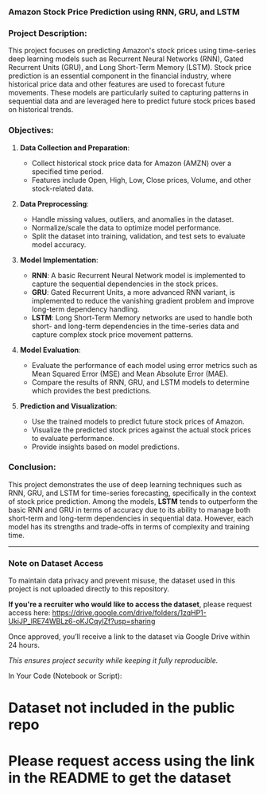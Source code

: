 ### Amazon Stock Price Prediction using RNN, GRU, and LSTM

### Project Description:
This project focuses on predicting Amazon's stock prices using time-series deep learning models such as Recurrent Neural Networks (RNN), Gated Recurrent Units (GRU), and Long Short-Term Memory (LSTM). Stock price prediction is an essential component in the financial industry, where historical price data and other features are used to forecast future movements. These models are particularly suited to capturing patterns in sequential data and are leveraged here to predict future stock prices based on historical trends.

### Objectives:
1. **Data Collection and Preparation**: 
   - Collect historical stock price data for Amazon (AMZN) over a specified time period. 
   - Features include Open, High, Low, Close prices, Volume, and other stock-related data.
   
2. **Data Preprocessing**:
   - Handle missing values, outliers, and anomalies in the dataset.
   - Normalize/scale the data to optimize model performance.
   - Split the dataset into training, validation, and test sets to evaluate model accuracy.

3. **Model Implementation**:
   - **RNN**: A basic Recurrent Neural Network model is implemented to capture the sequential dependencies in the stock prices.
   - **GRU**: Gated Recurrent Units, a more advanced RNN variant, is implemented to reduce the vanishing gradient problem and improve long-term dependency handling.
   - **LSTM**: Long Short-Term Memory networks are used to handle both short- and long-term dependencies in the time-series data and capture complex stock price movement patterns.
   
4. **Model Evaluation**:
   - Evaluate the performance of each model using error metrics such as Mean Squared Error (MSE) and Mean Absolute Error (MAE).
   - Compare the results of RNN, GRU, and LSTM models to determine which provides the best predictions.

5. **Prediction and Visualization**:
   - Use the trained models to predict future stock prices of Amazon.
   - Visualize the predicted stock prices against the actual stock prices to evaluate performance.
   - Provide insights based on model predictions.

### Conclusion:
This project demonstrates the use of deep learning techniques such as RNN, GRU, and LSTM for time-series forecasting, specifically in the context of stock price prediction. Among the models, **LSTM** tends to outperform the basic RNN and GRU in terms of accuracy due to its ability to manage both short-term and long-term dependencies in sequential data. However, each model has its strengths and trade-offs in terms of complexity and training time.

 ---

### Note on Dataset Access

To maintain data privacy and prevent misuse, the dataset used in this project is not uploaded directly to this repository.

**If you're a recruiter  who would like to access the dataset**, please request access here: https://drive.google.com/drive/folders/1zqHP1-UkiJP_lRE74WBLz6-oKJCqylZf?usp=sharing

Once approved, you’ll receive a link to the dataset via Google Drive within 24 hours.

*This ensures project security while keeping it fully reproducible.*

In Your Code (Notebook or Script):

# Dataset not included in the public repo

# Please request access using the link in the README to get the dataset

